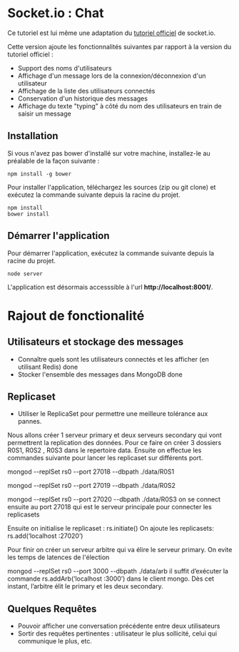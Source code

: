 # Socket.io : Chat

Ce tutoriel est lui même une adaptation du [tutoriel officiel](http://socket.io/get-started/chat/) de socket.io.

Cette version ajoute les fonctionnalités suivantes par rapport à la version du tutoriel officiel :

* Support des noms d'utilisateurs
* Affichage d'un message lors de la connexion/déconnexion d'un utilisateur
* Affichage de la liste des utilisateurs connectés
* Conservation d'un historique des messages
* Affichage du texte "typing" à côté du nom des utilisateurs en train de saisir un message


## Installation

Si vous n'avez pas bower d'installé sur votre machine, installez-le au préalable de la façon suivante :
```
npm install -g bower
```

Pour installer l'application, téléchargez les sources (zip ou git clone) et exécutez la commande suivante depuis la racine du projet.
```
npm install
bower install
```

## Démarrer l'application

Pour démarrer l'application, exécutez la commande suivante depuis la racine du projet.
```
node server
```

L'application est désormais accesssible à l'url **http://localhost:8001/**.

# Rajout de fonctionalité
## Utilisateurs et stockage des messages
* Connaître quels sont les utilisateurs connectés et les afficher (en utilisant Redis) done
* Stocker l'ensemble des messages dans MongoDB done

## Replicaset
* Utiliser le ReplicaSet pour permettre une meilleure tolérance aux pannes.

Nous allons créer 1 serveur primary et deux serveurs secondary qui vont permettrent la replication des données.
Pour ce faire on créer 3 dossiers R0S1, R0S2 , R0S3 dans le repertoire data.
Ensuite on effectue les commandes suivante pour lancer les replicaset sur différents port.

mongod --replSet rs0 --port 27018 --dbpath ./data/R0S1

mongod --replSet rs0 --port 27019 --dbpath ./data/R0S2

mongod --replSet rs0 --port 27020 --dbpath ./data/R0S3
on se connect ensuite au port 27018 qui est le serveur principale pour connecter les replicasets

Ensuite on initialise le replicaset : rs.initiate()
On ajoute les replicasets: rs.add(‘localhost :27020’)

Pour finir on créer un serveur arbitre qui va élire le serveur primary. On evite les temps de latences de l'élection

mongod --replSet rs0 --port 3000 --dbpath ./data/arb
il suffit d’exécuter la commande rs.addArb(‘localhost :3000’) dans le client mongo. Dès cet instant, l’arbitre élit le primary et les deux secondary.

## Quelques Requêtes
* Pouvoir afficher une conversation précédente entre deux utilisateurs
* Sortir des requêtes pertinentes : utilisateur le plus sollicité, celui qui communique le plus, etc.
